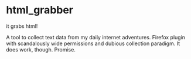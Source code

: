 # html_grabber
it grabs html! 

A tool to collect text data from my daily internet adventures. 
Firefox plugin with scandalously wide permissions and dubious collection paradigm. 
It does work, though. Promise. 
